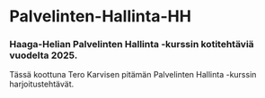 # Palvelinten-Hallinta-HH

### Haaga-Helian Palvelinten Hallinta -kurssin kotitehtäviä vuodelta 2025.

Tässä koottuna Tero Karvisen pitämän Palvelinten Hallinta -kurssin harjoitustehtävät.
